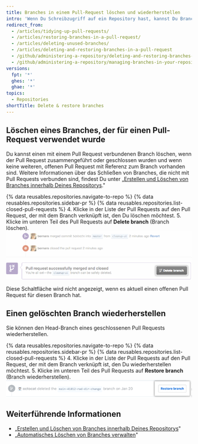 ```yaml
---
title: Branches in einem Pull-Request löschen und wiederherstellen
intro: 'Wenn Du Schreibzugriff auf ein Repository hast, kannst Du Branches löschen, die mit geschlossenen oder zusammengeführten Pull Requests verknüpft sind. Branches, die mit offenen Pull Requests verbunden sind, kannst Du nicht löschen.'
redirect_from:
  - /articles/tidying-up-pull-requests/
  - /articles/restoring-branches-in-a-pull-request/
  - /articles/deleting-unused-branches/
  - /articles/deleting-and-restoring-branches-in-a-pull-request
  - /github/administering-a-repository/deleting-and-restoring-branches-in-a-pull-request
  - /github/administering-a-repository/managing-branches-in-your-repository/deleting-and-restoring-branches-in-a-pull-request
versions:
  fpt: '*'
  ghes: '*'
  ghae: '*'
topics:
  - Repositories
shortTitle: Delete & restore branches
---
```


## Löschen eines Branches, der für einen Pull-Request verwendet wurde

Du kannst einen mit einem Pull Request verbundenen Branch löschen, wenn der Pull Request zusammengeführt oder geschlossen wurden und wenn keine weiteren, offenen Pull Request mit Referenz zum Branch vorhanden sind. Weitere Informationen über das Schließen von Branches, die nicht mit Pull Requests verbunden sind, findest Du unter „[Erstellen und Löschen von Branches innerhalb Deines Repositorys](/github/collaborating-with-issues-and-pull-requests/creating-and-deleting-branches-within-your-repository#deleting-a-branch)."

{% data reusables.repositories.navigate-to-repo %}
{% data reusables.repositories.sidebar-pr %}
{% data reusables.repositories.list-closed-pull-requests %}
4. Klicke in der Liste der Pull Requests auf den Pull Request, der mit dem Branch verknüpft ist, den Du löschen möchtest.
5. Klicke im unteren Teil des Pull Requests auf **Delete branch** (Branch löschen). ![Schaltfläche „Delete branch“ (Branch löschen)](/assets/images/help/pull_requests/delete_branch_button.png)

   Diese Schaltfläche wird nicht angezeigt, wenn es aktuell einen offenen Pull Request für diesen Branch hat.

## Einen gelöschten Branch wiederherstellen

Sie können den Head-Branch eines geschlossenen Pull Requests wiederherstellen.

{% data reusables.repositories.navigate-to-repo %}
{% data reusables.repositories.sidebar-pr %}
{% data reusables.repositories.list-closed-pull-requests %}
4. Klicke in der Liste der Pull Requests auf den Pull Request, der mit dem Branch verknüpft ist, den Du wiederherstellen möchtest.
5. Klicke im unteren Teil des Pull Requests auf **Restore branch** (Branch wiederherstellen). ![Schaltfläche „Restore deleted branch" (Wiederherstellen des gelöschten Branch)](/assets/images/help/branches/branches-restore-deleted.png)

## Weiterführende Informationen

- „[Erstellen und Löschen von Branches innerhalb Deines Repositorys](/github/collaborating-with-issues-and-pull-requests/creating-and-deleting-branches-within-your-repository)"
- „[Automatisches Löschen von Branches verwalten](/github/administering-a-repository/managing-the-automatic-deletion-of-branches)"
